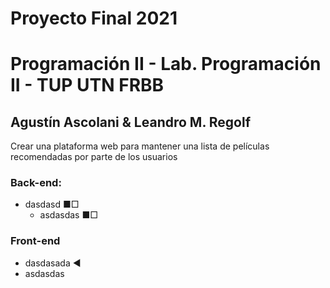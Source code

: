 # Proyecto Final 2021
# Programación II - Lab. Programación II - TUP UTN FRBB
## Agustín Ascolani & Leandro M. Regolf

Crear una plataforma web para mantener una lista de películas recomendadas por parte de los usuarios

### Back-end:
- dasdasd ■□ 
  - asdasdas ■□

### Front-end
- dasdasada ◄
- asdasdas


